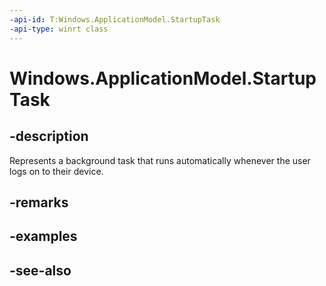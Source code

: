 ```yaml
---
-api-id: T:Windows.ApplicationModel.StartupTask
-api-type: winrt class
---
```


<!-- Class syntax.
public class StartupTask : Windows.ApplicationModel.IStartupTask
-->

# Windows.ApplicationModel.StartupTask

## -description
Represents a background task that runs automatically whenever the user logs on to their device.

## -remarks

## -examples

## -see-also
